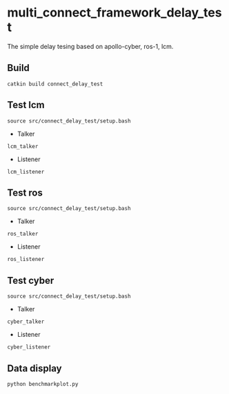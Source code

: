 # multi_connect_framework_delay_test
The simple delay tesing based on apollo-cyber, ros-1, lcm.

## Build
```
catkin build connect_delay_test
```

## Test lcm
```
source src/connect_delay_test/setup.bash
```

- Talker
```
lcm_talker
```

- Listener
```
lcm_listener
```

## Test ros
```
source src/connect_delay_test/setup.bash
```

- Talker
```
ros_talker
```

- Listener
```
ros_listener
```

## Test cyber
```
source src/connect_delay_test/setup.bash
```

- Talker
```
cyber_talker
```

- Listener
```
cyber_listener
```

## Data display
```
python benchmarkplot.py 
```
